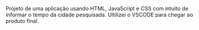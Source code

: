 Projeto de uma aplicação usando HTML, JavaScript e CSS com intuito de informar o tempo da cidade pesquisada.
Ultilizei o VSCODE para chegar ao produto final. 
